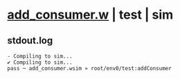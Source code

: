 # [add_consumer.w](../../../../examples/tests/valid/add_consumer.w) | test | sim

## stdout.log
```log
- Compiling to sim...
✔ Compiling to sim...
pass ─ add_consumer.wsim » root/env0/test:addConsumer
```


